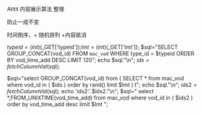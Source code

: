 Atitit 内容展示算法 整理

防止一成不变

时间倒序，+ 随机排列 +内容抵消


$typeid=(int)($_GET['typeid']);$lmt=(int)($_GET['lmt']);
$sql="SELECT   GROUP_CONCAT(vod_id)   FROM `mac_vod`  WHERE   type_id = $typeid  ORDER BY  vod_time_add  DESC    LIMIT 120";
echo $sql."\n";
$ids=fetchColumnVal($sql);

$sql="select GROUP_CONCAT(vod_id) from ( 
    SELECT     *  from mac_vod where vod_id in ( $ids )  order by rand()  limit $lmt 
    ) t";
echo $sql."\n";
$ids2=fetchColumnVal($sql);
echo 'ids2:'.$ids2."\n";
$sql="
select *,FROM_UNIXTIME(vod_time_add)  from mac_vod where vod_id in ( $ids2 )
order by vod_time_add desc  limit $lmt
";




